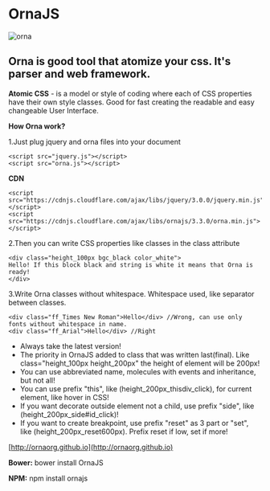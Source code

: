 # OrnaJS
![orna](http://ornaorg.github.io/img/ornaname.png)



Orna is good tool that atomize your css. It's parser and web framework.
-----------------------------------------------------------------------

**Atomic CSS** - is a model or style of coding where each of CSS properties have their own style classes. 
 Good for fast creating the readable and easy changeable User Interface.

**How Orna work?**

1.Just plug jquery and orna files into your document

    <script src="jquery.js"></script>
    <script src="orna.js"></script>
    
**CDN**

    <script src="https://cdnjs.cloudflare.com/ajax/libs/jquery/3.0.0/jquery.min.js"></script>
    <script src="https://cdnjs.cloudflare.com/ajax/libs/ornajs/3.3.0/orna.min.js"></script>
    
2.Then you can write CSS properties like classes in the class attribute

    <div class="height_100px bgc_black color_white">
    Hello! If this block black and string is white it means that Orna is ready!
    </div>
    
    

3.Write Orna classes without whitespace. Whitespace used, like
separator between classes. 

    <div class="ff_Times New Roman">Hello</div> //Wrong, can use only fonts without whitespace in name.
    <div class="ff_Arial">Hello</div> //Right 

 - Always take the latest version!
 - The priority in OrnaJS added to class that was written last(final).
   Like class="height_100px height_200px" the height of element will be
   200px!
 - You can use abbreviated name, molecules with events and inheritance,
   but not all!
 - You can use prefix "this", like (height_200px_thisdiv_click), for current element, like hover in CSS!
 - If you want decorate outside element not a child, use prefix "side",
   like (height_200px_side#id_click)!
 - If you want to create breakpoint, use prefix "reset" as 3 part or
   "set", like (height_200px_reset600px). Prefix reset if low, set if
   more!
 


[http://ornaorg.github.io](http://ornaorg.github.io)

**Bower:** bower install OrnaJS

**NPM:** npm install ornajs
